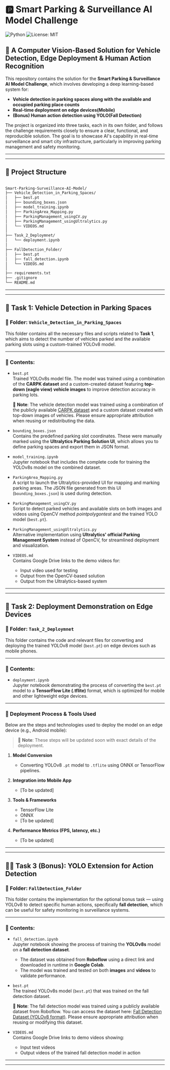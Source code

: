 # 🅿️ Smart Parking & Surveillance AI Model Challenge

![Python](https://img.shields.io/badge/Python-3.8%2B-blue)
![License: MIT](https://img.shields.io/badge/License-MIT-green)


## 🚗 A Computer Vision-Based Solution for Vehicle Detection, Edge Deployment & Human Action Recognition

This repository contains the solution for the **Smart Parking & Surveillance AI Model Challenge**, which involves developing a deep learning-based system for:

- **Vehicle detection in parking spaces along with the available and occupied parking place counts**
- **Real-time deployment on edge devices(Mobile)**
- **(Bonus) Human action detection using YOLO(Fall Detection)**

The project is organized into three tasks, each in its own folder, and follows the challenge requirements closely to ensure a clear, functional, and reproducible solution. The goal is to showcase AI's capability in real-time surveillance and smart city infrastructure, particularly in improving parking management and safety monitoring.

---
---

## 📁 Project Structure

```bash

Smart-Parking-Surveillance-AI-Model/
├── Vehicle_Detection_in_Parking_Spaces/
│   ├── best.pt
│   ├── bounding_boxes.json
│   ├── model_training.ipynb
│   ├── ParkingArea_Mapping.py
│   ├── ParkingManagement_usingCV.py
│   ├── ParkingManagement_usingUltralytics.py
│   └── VIDEOS.md
│
├── Task_2_Deploymnet/
│   └── deployment.ipynb
│
├── FallDetection_Folder/
│   ├── best.pt
│   ├── fall_detection.ipynb
│   └── VIDEOS.md
│
├── requirements.txt
├── .gitignore
└── README.md

```

---

---

## 🧠 Task 1: Vehicle Detection in Parking Spaces

### 📁 Folder: `Vehicle_Detection_in_Parking_Spaces`

This folder contains all the necessary files and scripts related to **Task 1**, which aims to detect the number of vehicles parked and the available parking slots using a custom-trained YOLOv8 model.

---

### 📄 Contents:

- `best.pt`  
  Trained YOLOv8s model file. The model was trained using a combination of the **CARPK dataset** and a custom-created dataset featuring **top-down (eagle view) vehicle images** to improve detection accuracy in parking lots.

  📌 **Note**: The vehicle detection model was trained using a combination of the publicly available [CARPK dataset](https://paperswithcode.com/dataset/carpk) and a custom dataset created with top-down images of vehicles. Please ensure appropriate attribution when reusing or redistributing the data.


- `bounding_boxes.json`  
  Contains the predefined parking slot coordinates. These were manually marked using the **Ultralytics Parking Solution UI**, which allows you to define parking spaces and export them in JSON format.

- `model_training.ipynb`  
  Jupyter notebook that includes the complete code for training the YOLOv8s model on the combined dataset.

- `ParkingArea_Mapping.py`  
  A script to launch the Ultralytics-provided UI for mapping and marking parking areas. The JSON file generated from this UI (`bounding_boxes.json`) is used during detection.

- `ParkingManagement_usingCV.py`  
  Script to detect parked vehicles and available slots on both images and videos using OpenCV method *pointpolygontest* and the trained YOLO model (`best.pt`).

- `ParkingManagement_usingUltralytics.py`  
  Alternative implementation using **Ultralytics' official Parking Management System** instead of OpenCV, for streamlined deployment and visualization.

- `VIDEOS.md`  
  Contains Google Drive links to the demo videos for:
  - Input video used for testing
  - Output from the OpenCV-based solution
  - Output from the Ultralytics-based system

---

---

## 📱 Task 2: Deployment Demonstration on Edge Devices

### 📁 Folder: `Task_2_Deploymnet`

This folder contains the code and relevant files for converting and deploying the trained YOLOv8 model (`best.pt`) on edge devices such as mobile phones.

---

### 📄 Contents:

- `deployment.ipynb`  
  Jupyter notebook demonstrating the process of converting the `best.pt` model to a **TensorFlow Lite (.tflite)** format, which is optimized for mobile and other lightweight edge devices.

---

### 🚀 Deployment Process & Tools Used

Below are the steps and technologies used to deploy the model on an edge device (e.g., Android mobile):

> 📝 **Note**: These steps will be updated soon with exact details of the deployment.

1. **Model Conversion**  
   - Converting YOLOv8 `.pt` model to `.tflite` using ONNX or TensorFlow pipelines.

2. **Integration into Mobile App**  
   - [To be updated]

3. **Tools & Frameworks**  
   - TensorFlow Lite  
   - ONNX  
   - [To be updated]

4. **Performance Metrics (FPS, latency, etc.)**  
   - [To be updated]

---

---

## 🧍‍♂️ Task 3 (Bonus): YOLO Extension for Action Detection

### 📁 Folder: `FallDetection_Folder`

This folder contains the implementation for the optional bonus task — using YOLOv8 to detect specific human actions, specifically **fall detection**, which can be useful for safety monitoring in surveillance systems.

---

### 📄 Contents:

- `fall_detection.ipynb`  
  Jupyter notebook showing the process of training the **YOLOv8s** model on a **fall detection dataset**.  
  - The dataset was obtained from **Roboflow** using a direct link and downloaded in runtime in **Google Colab**.  
  - The model was trained and tested on both **images** and **videos** to validate performance.

- `best.pt`  
  The trained YOLOv8s model (`best.pt`) that was trained on the fall detection dataset.

  📌 **Note**: The fall detection model was trained using a publicly available dataset from Roboflow. You can access the dataset here: [Fall Detection Dataset (YOLOv8 format)](https://universe.roboflow.com/roboflow-universe-projects/fall-detection-ca3o8/dataset/4/download/yolov8). Please ensure appropriate attribution when reusing or modifying this dataset.


- `VIDEOS.md`  
  Contains Google Drive links to demo videos showing:
  - Input test videos
  - Output videos of the trained fall detection model in action

---
---